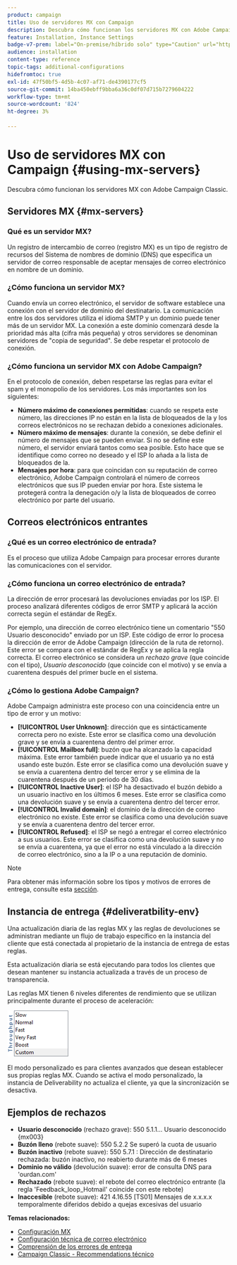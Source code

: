 ```yaml
---
product: campaign
title: Uso de servidores MX con Campaign
description: Descubra cómo funcionan los servidores MX con Adobe Campaign Classic
feature: Installation, Instance Settings
badge-v7-prem: label="On-premise/híbrido solo" type="Caution" url="https://experienceleague.adobe.com/docs/campaign-classic/using/installing-campaign-classic/architecture-and-hosting-models/hosting-models-lp/hosting-models.html?lang=es" tooltip="Se aplica solo a implementaciones On-premise e híbridas"
audience: installation
content-type: reference
topic-tags: additional-configurations
hidefromtoc: true
exl-id: 47f50bf5-4d5b-4c07-af71-de4390177cf5
source-git-commit: 14ba450ebff9bba6a36c0df07d715b7279604222
workflow-type: tm+mt
source-wordcount: '824'
ht-degree: 3%

---
```


# Uso de servidores MX con Campaign {#using-mx-servers}



Descubra cómo funcionan los servidores MX con Adobe Campaign Classic.

## Servidores MX {#mx-servers}

### Qué es un servidor MX?

Un registro de intercambio de correo (registro MX) es un tipo de registro de recursos del Sistema de nombres de dominio (DNS) que especifica un servidor de correo responsable de aceptar mensajes de correo electrónico en nombre de un dominio.

### ¿Cómo funciona un servidor MX?

Cuando envía un correo electrónico, el servidor de software establece una conexión con el servidor de dominio del destinatario. La comunicación entre los dos servidores utiliza el idioma SMTP y un dominio puede tener más de un servidor MX. La conexión a este dominio comenzará desde la prioridad más alta (cifra más pequeña) y otros servidores se denominan servidores de &quot;copia de seguridad&quot;. Se debe respetar el protocolo de conexión.

### ¿Cómo funciona un servidor MX con Adobe Campaign?

En el protocolo de conexión, deben respetarse las reglas para evitar el spam y el monopolio de los servidores. Los más importantes son los siguientes:

* **Número máximo de conexiones permitidas**: cuando se respeta este número, las direcciones IP no están en la lista de bloqueados de la y los correos electrónicos no se rechazan debido a conexiones adicionales.
* **Número máximo de mensajes**: durante la conexión, se debe definir el número de mensajes que se pueden enviar. Si no se define este número, el servidor enviará tantos como sea posible. Esto hace que se identifique como correo no deseado y el ISP lo añada a la lista de bloqueados de la.
* **Mensajes por hora**: para que coincidan con su reputación de correo electrónico, Adobe Campaign controlará el número de correos electrónicos que sus IP pueden enviar por hora. Este sistema le protegerá contra la denegación o/y la lista de bloqueados de correo electrónico por parte del usuario.

## Correos electrónicos entrantes

### ¿Qué es un correo electrónico de entrada?

Es el proceso que utiliza Adobe Campaign para procesar errores durante las comunicaciones con el servidor.

### ¿Cómo funciona un correo electrónico de entrada?

La dirección de error procesará las devoluciones enviadas por los ISP. El proceso analizará diferentes códigos de error SMTP y aplicará la acción correcta según el estándar de RegEx.

Por ejemplo, una dirección de correo electrónico tiene un comentario &quot;550 Usuario desconocido&quot; enviado por un ISP. Este código de error lo procesa la dirección de error de Adobe Campaign (dirección de la ruta de retorno). Este error se compara con el estándar de RegEx y se aplica la regla correcta. El correo electrónico se considera un *rechazo grave* (que coincide con el tipo), *Usuario desconocido* (que coincide con el motivo) y se envía a cuarentena después del primer bucle en el sistema.

### ¿Cómo lo gestiona Adobe Campaign?

Adobe Campaign administra este proceso con una coincidencia entre un tipo de error y un motivo:

* **[!UICONTROL User Unknown]**: dirección que es sintácticamente correcta pero no existe. Este error se clasifica como una devolución grave y se envía a cuarentena dentro del primer error.
* **[!UICONTROL Mailbox full]**: buzón que ha alcanzado la capacidad máxima. Este error también puede indicar que el usuario ya no está usando este buzón. Este error se clasifica como una devolución suave y se envía a cuarentena dentro del tercer error y se elimina de la cuarentena después de un periodo de 30 días.
* **[!UICONTROL Inactive User]**: el ISP ha desactivado el buzón debido a un usuario inactivo en los últimos 6 meses. Este error se clasifica como una devolución suave y se envía a cuarentena dentro del tercer error.
* **[!UICONTROL Invalid domain]**: el dominio de la dirección de correo electrónico no existe. Este error se clasifica como una devolución suave y se envía a cuarentena dentro del tercer error.
* **[!UICONTROL Refused]**: el ISP se negó a entregar el correo electrónico a sus usuarios. Este error se clasifica como una devolución suave y no se envía a cuarentena, ya que el error no está vinculado a la dirección de correo electrónico, sino a la IP o a una reputación de dominio.

>[!NOTE]
>
>Para obtener más información sobre los tipos y motivos de errores de entrega, consulte esta [sección](../../delivery/using/understanding-delivery-failures.md#delivery-failure-types-and-reasons).

## Instancia de entrega {#deliveratbility-env}

Una actualización diaria de las reglas MX y las reglas de devoluciones se administran mediante un flujo de trabajo específico en la instancia del cliente que está conectada al propietario de la instancia de entrega de estas reglas.

Esta actualización diaria se está ejecutando para todos los clientes que desean mantener su instancia actualizada a través de un proceso de transparencia.

Las reglas MX tienen 6 niveles diferentes de rendimiento que se utilizan principalmente durante el proceso de aceleración:

![](assets/mx-rules-throughput.png)

El modo personalizado es para clientes avanzados que desean establecer sus propias reglas MX. Cuando se activa el modo personalizado, la instancia de Deliverability no actualiza el cliente, ya que la sincronización se desactiva.

## Ejemplos de rechazos

* **Usuario desconocido** (rechazo grave): 550 5.1.1... Usuario desconocido {mx003}
* **Buzón lleno** (rebote suave): 550 5.2.2 Se superó la cuota de usuario
* **Buzón inactivo** (rebote suave): 550 5.7.1 : Dirección de destinatario rechazada: buzón inactivo, no reabierto durante más de 6 meses
* **Dominio no válido** (devolución suave): error de consulta DNS para &#39;ourdan.com&#39;
* **Rechazado** (rebote suave): el rebote del correo electrónico entrante (la regla &#39;Feedback_loop_Hotmail&#39; coincide con este rebote)
* **Inaccesible** (rebote suave): 421 4.16.55 [TS01] Mensajes de x.x.x.x temporalmente diferidos debido a quejas excesivas del usuario

**Temas relacionados:**
* [Configuración MX](../../installation/using/email-deliverability.md#mx-configuration)
* [Configuración técnica de correo electrónico](../../installation/using/email-deliverability.md)
* [Comprensión de los errores de entrega](../../delivery/using/understanding-delivery-failures.md)
* [Campaign Classic - Recommendations técnico](https://experienceleague.adobe.com/docs/deliverability-learn/deliverability-best-practice-guide/additional-resources/campaign/acc-technical-recommendations.html?lang=es)
